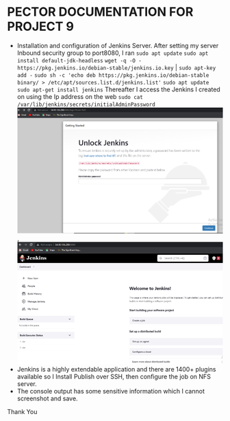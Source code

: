 # PECTOR DOCUMENTATION FOR PROJECT 9
- Installation and configuration of Jenkins Server. After setting my server Inbound security group to port8080, I ran `sudo apt update`
`sudo apt install default-jdk-headless` `wget -q -O - https://pkg.jenkins.io/debian-stable/jenkins.io.key` | `sudo apt-key add -` `sudo sh -c 'echo deb https://pkg.jenkins.io/debian-stable binary/ > /etc/apt/sources.list.d/jenkins.list'` `sudo apt update` `sudo apt-get install jenkins`
Thereafter I access the Jenkins I created on using the Ip address on the web `sudo cat /var/lib/jenkins/secrets/initialAdminPassword`
![8080](./images/8080.PNG), ![Jenkins](./images/Jenkins.PNG)
- Jenkins is a highly extendable application and there are 1400+ plugins available so I Install Publish over SSH, then configure the job on NFS server.
- The console output has some sensitive information which I cannot screenshot and save.

Thank You